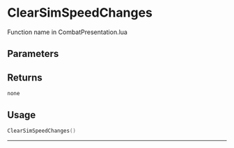 # ClearSimSpeedChanges

Function name in CombatPresentation.lua

## Parameters

## Returns

`none`

## Usage

```lua
ClearSimSpeedChanges()
```

---
